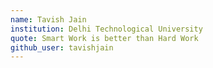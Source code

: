 ```yaml
---
name: Tavish Jain	
institution: Delhi Technological University
quote: Smart Work is better than Hard Work
github_user: tavishjain
---
```

